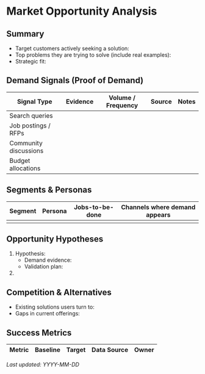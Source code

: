 # Market Opportunity Analysis

## Summary
- Target customers actively seeking a solution:
- Top problems they are trying to solve (include real examples):
- Strategic fit:

## Demand Signals (Proof of Demand)
| Signal Type | Evidence | Volume / Frequency | Source | Notes |
|-------------|----------|--------------------|--------|-------|
| Search queries |          |                    |        |       |
| Job postings / RFPs |     |                    |        |       |
| Community discussions |   |                    |        |       |
| Budget allocations |      |                    |        |       |

## Segments & Personas
| Segment | Persona | Jobs-to-be-done | Channels where demand appears |
|---------|---------|-----------------|--------------------------------|
|         |         |                 |                                |

## Opportunity Hypotheses
1. Hypothesis:
   - Demand evidence:
   - Validation plan:
2. 

## Competition & Alternatives
- Existing solutions users turn to:
- Gaps in current offerings:

## Success Metrics
| Metric | Baseline | Target | Data Source | Owner |
|--------|----------|--------|-------------|-------|

_Last updated: YYYY-MM-DD_
